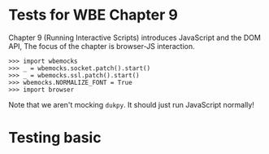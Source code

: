 Tests for WBE Chapter 9
=======================

Chapter 9 (Running Interactive Scripts) introduces JavaScript and the DOM API,
The focus of the chapter is browser-JS
interaction.

    >>> import wbemocks
    >>> _ = wbemocks.socket.patch().start()
    >>> _ = wbemocks.ssl.patch().start()
    >>> wbemocks.NORMALIZE_FONT = True
    >>> import browser

Note that we aren't mocking `dukpy`. It should just run JavaScript normally!

Testing basic <script> support
==============================

The browser should download JavaScript code mentioned in a `<script>` tag:

    >>> js_url = wbemocks.socket.serve("")
    >>> body = "<script src=" + str(js_url) + "></script>"
    >>> html_url = wbemocks.socket.serve(body)
    >>> browser.Browser().new_tab(browser.URL(html_url))
    >>> req = wbemocks.socket.last_request(js_url).decode("utf-8").lower()
    >>> req.startswith("get")
    True

If the script succeeds, the browser prints nothing:

    >>> js_url = wbemocks.socket.serve("var x = 2; x + x")
    >>> body = "<script src=" + str(js_url) + "></script>"
    >>> html_url = wbemocks.socket.serve(body)
    >>> browser.Browser().new_tab(browser.URL(html_url))

If instead the script crashes, the browser prints an error message:

    >>> js_url = wbemocks.socket.serve("throw Error('Oops');")
    >>> body = "<script src=" + str(js_url) + "></script>"
    >>> html_url = wbemocks.socket.serve(body)
    >>> browser.Browser().new_tab(browser.URL(html_url)) #doctest: +ELLIPSIS
    Script ... crashed Error: Oops
    ...

Note that in the last test I set the `ELLIPSIS` flag to elide the duktape stack
trace.

Testing JSContext
=================

For the rest of these tests we're going to use `console.log` for most testing:

    >>> js_url = wbemocks.socket.serve("console.log('Hello, world!');")
    >>> body = "<script src=" + str(js_url) + "></script>"
    >>> html_url = wbemocks.socket.serve(body)
    >>> browser.Browser().new_tab(browser.URL(html_url))
    Hello, world!

Note that you can print other data structures as well:

    >>> js_url = wbemocks.socket.serve("console.log([2, 3, 4]);")
    >>> body = "<script src=" + str(js_url) + "></script>"
    >>> html_url = wbemocks.socket.serve(body)
    >>> browser.Browser().new_tab(browser.URL(html_url))
    [2, 3, 4]

Let's test that variables work:

    >>> js_url = wbemocks.socket.serve("var x = 'Hello!'; console.log(x);")
    >>> body = "<script src=" + str(js_url) + "></script>"
    >>> html_url = wbemocks.socket.serve(body)
    >>> browser.Browser().new_tab(browser.URL(html_url))
    Hello!

Next let's try to do two scripts:

    >>> js1_url = wbemocks.socket.serve("var x = 'Hi';")
    >>> js2_url = wbemocks.socket.serve("console.log(x);")
    >>> body = "<script src=" + str(js1_url) + "></script>"
    >>> body += "<script src=" + str(js2_url) + "></script>"
    >>> html_url = wbemocks.socket.serve(body)
    >>> browser.Browser().new_tab(browser.URL(html_url))
    Hi

Testing querySelectorAll
========================

The `querySelectorAll` method is easiest to test by looking at the number of
matching nodes:

    >>> page = """<!doctype html>
    ... <div>
    ...   <p id=lorem>Lorem</p>
    ...   <p>Ipsum</p>
    ... </div>"""
    >>> url = wbemocks.socket.serve(page)
    >>> b = browser.Browser()
    >>> b.new_tab(browser.URL(url))
    >>> js = b.active_tab.js
    >>> js.run("document.querySelectorAll('div').length")
    1
    >>> js.run("document.querySelectorAll('p').length")
    2
    >>> js.run("document.querySelectorAll('html').length")
    1

That last query is finding an implicit tag. Complex queries are also supported

    >>> js.run("document.querySelectorAll('html p').length")
    2
    >>> js.run("document.querySelectorAll('html body div p').length")
    2
    >>> js.run("document.querySelectorAll('body html div p').length")
    0

Testing getAttribute
====================

`querySelectorAll` should return `Node` objects:

    >>> js.run("document.querySelectorAll('html')[0] instanceof Node")
    True


Once we have a `Node` object we can call `getAttribute`:

    >>> js.run("document.querySelectorAll('p')[0].getAttribute('id')")
    'lorem'

Note that this is "live": as the page changes `querySelectorAll` gives new results:

    >>> b.active_tab.nodes.children[0].children[0].children[0].attributes['id'] = 'blah'
    >>> js.run("document.querySelectorAll('p')[0].getAttribute('id')")
    'blah'

Testing innerHTML
=================

Testing `innerHTML` is tricky because it knowingly misbehaves on hard-to-parse
HTML fragments. So we must purposely avoid testing those.

One annoying thing about `innerHTML` is that, since it is an assignment, it
returns its right hand side. I use `void()` to avoid testing that.

    >>> js.run("void(document.querySelectorAll('p')[0].innerHTML" +
    ...        " = 'This is a <b id=wen>new</b> element!')")

Once we've changed the page, the browser should rerender:

    >>> browser.print_tree(b.active_tab.document)
     DocumentLayout()
       BlockLayout(x=13, y=18, width=774, height=30.0, node=<html>)
         BlockLayout(x=13, y=18, width=774, height=30.0, node=<body>)
           BlockLayout(x=13, y=18, width=774, height=30.0, node=<div>)
             BlockLayout(x=13, y=18, width=774, height=15.0, node=<p id="blah">)
               LineLayout(x=13, y=18, width=774, height=15.0)
                 TextLayout(x=13, y=20.25, width=48, height=12, word=This)
                 TextLayout(x=73, y=20.25, width=24, height=12, word=is)
                 TextLayout(x=109, y=20.25, width=12, height=12, word=a)
                 TextLayout(x=133, y=20.25, width=36, height=12, word=new)
                 TextLayout(x=181, y=20.25, width=96, height=12, word=element!)
             BlockLayout(x=13, y=33.0, width=774, height=15.0, node=<p>)
               LineLayout(x=13, y=33.0, width=774, height=15.0)
                 TextLayout(x=13, y=35.25, width=60, height=12, word=Ipsum)

Note that there's now many `TextLayout`s inside the first `LineLayout`, one per
new word.

Now that we've modified the page we should be able to find the new elements:

    >>> js.run("document.querySelectorAll('b').length")
    1

We should also be able to delete nodes this way:

    >>> js.run("var old_b = document.querySelectorAll('b')[0]")
    >>> js.run("void(document.querySelectorAll('p')[0].innerHTML = 'Lorem')")
    >>> js.run("document.querySelectorAll('b').length")
    0

The page is rerendered again:

    >>> browser.print_tree(b.active_tab.document)
     DocumentLayout()
       BlockLayout(x=13, y=18, width=774, height=30.0, node=<html>)
         BlockLayout(x=13, y=18, width=774, height=30.0, node=<body>)
           BlockLayout(x=13, y=18, width=774, height=30.0, node=<div>)
             BlockLayout(x=13, y=18, width=774, height=15.0, node=<p id="blah">)
               LineLayout(x=13, y=18, width=774, height=15.0)
                 TextLayout(x=13, y=20.25, width=60, height=12, word=Lorem)
             BlockLayout(x=13, y=33.0, width=774, height=15.0, node=<p>)
               LineLayout(x=13, y=33.0, width=774, height=15.0)
                 TextLayout(x=13, y=35.25, width=60, height=12, word=Ipsum)

Despite this, the old nodes should stick around:

    >>> js.run("old_b.getAttribute('id')")
    'wen'

Testing events
==============

Events are the trickiest thing to test here. First, let's do a basic test of
adding an event listener and then triggering it. I'll use the `div` element to
test things:

    >>> div = b.active_tab.nodes.children[0].children[0]
    >>> js.run("var div = document.querySelectorAll('div')[0]")
    >>> js.run("div.addEventListener('test', function(e) { console.log('Listener ran!')})")
    >>> js.dispatch_event("test", div)
    Listener ran!
    False

The `False` is from our `preventDefault` handling (we didn't call it).

Let's test each of our automatic event types. We'll need a new web page with a
link, a button, and an input area:

    >>> page = """<!doctype html>
    ... <a href=page2>Click me!</a>
    ... <form action=/post>
    ...   <input name=input value=hi>
    ...   <button>Submit</button>
    ... </form>"""
    >>> url = wbemocks.socket.serve(page)
    >>> b.new_tab(browser.URL(url))
    >>> js = b.active_tab.js

Now we're going test five event handlers: clicking on the link, clicking on the
input, typing into the input, clicking on the button, and submitting the form.
We'll have a mix of `preventDefault` and non-`preventDefault` handlers to test
that feature as well.

    >>> js.run("var a = document.querySelectorAll('a')[0]")
    >>> js.run("var form = document.querySelectorAll('form')[0]")
    >>> js.run("var input = document.querySelectorAll('input')[0]")
    >>> js.run("var button = document.querySelectorAll('button')[0]")

Note that the `input` element has a value of `hi`:

    >>> js.run("input.getAttribute('value')")
    'hi'

Clicking on the link should be cancelled because we don't actually want to
navigate to a new page.

    >>> js.run("a.addEventListener('click', " +
    ...     "function(e) { console.log('a clicked'); e.preventDefault()})")

For the `input` element, clicking should work, because we need to focus it to
type into it. But let's cancel the `keydown` event just to test that that works.

    >>> js.run("input.addEventListener('click', " +
    ...     "function(e) { console.log('input clicked')})")
    >>> js.run("input.addEventListener('keydown', " +
    ...     "function(e) { console.log('input typed'); e.preventDefault()})")

Finally, let's allow clicking on the button but then cancel the form submission:

    >>> js.run("button.addEventListener('click', " +
    ...     "function(e) { console.log('button clicked')})")
    >>> js.run("form.addEventListener('submit', " +
    ...     "function(e) { console.log('form submitted'); e.preventDefault()})")

With these all set up, we need to do some clicking and typing to trigger these
events. The display list gives us coordinates for clicking.

    >>> b.active_tab.url
    URL(scheme=http, host=test, port=80, path='/16')
    >>> browser.print_tree(b.active_tab.document)
     DocumentLayout()
       BlockLayout(x=13, y=18, width=774, height=30.0, node=<html>)
         BlockLayout(x=13, y=18, width=774, height=30.0, node=<body>)
           BlockLayout(x=13, y=18, width=774, height=15.0, node=<a href="page2">)
             LineLayout(x=13, y=18, width=774, height=15.0)
               TextLayout(x=13, y=20.25, width=60, height=12, word=Click)
               TextLayout(x=85, y=20.25, width=36, height=12, word=me!)
           BlockLayout(x=13, y=33.0, width=774, height=15.0, node=<form action="/post">)
             LineLayout(x=13, y=33.0, width=774, height=15.0)
               InputLayout(x=13, y=35.25, width=200, height=12, node=<input name="input" value="hi">)
               InputLayout(x=225, y=35.25, width=200, height=12, node=<button>)...
    >>> b.active_tab.click(14, 20)
    a clicked
    >>> b.active_tab.click(14, 40)
    input clicked
    >>> b.active_tab.keypress('t')
    input typed
    >>> b.active_tab.click(230, 40)
    button clicked
    form submitted

However, we should not have navigated away from the original URL, because we
prevented submission:

    >>> b.active_tab.history[-1]
    URL(scheme=http, host=test, port=80, path='/16')

Similarly, when we clicked on the `input` element its `value` should be cleared,
but when we then typed `t` into it that was cancelled so the value should still
be empty at the end:

    >>> js.run("input.getAttribute('value')")
    ''
